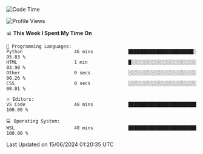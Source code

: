 <!--START_SECTION:waka-->
![Code Time](http://img.shields.io/badge/Code%20Time-655%20hrs%2042%20mins-blue)

![Profile Views](http://img.shields.io/badge/Profile%20Views-16-blue)

📊 **This Week I Spent My Time On** 

```text
💬 Programming Languages: 
Python                   46 mins             ████████████████████████░   95.83 % 
HTML                     1 min               █░░░░░░░░░░░░░░░░░░░░░░░░   03.90 % 
Other                    0 secs              ░░░░░░░░░░░░░░░░░░░░░░░░░   00.26 % 
CSS                      0 secs              ░░░░░░░░░░░░░░░░░░░░░░░░░   00.01 % 

🔥 Editors: 
VS Code                  48 mins             █████████████████████████   100.00 % 

💻 Operating System: 
WSL                      48 mins             █████████████████████████   100.00 % 
```


 Last Updated on 15/06/2024 01:20:35 UTC
<!--END_SECTION:waka-->
